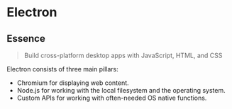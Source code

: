 # Electron

## Essence

> Build cross-platform desktop apps with JavaScript, HTML, and CSS

Electron consists of three main pillars:

- Chromium for displaying web content.
- Node.js for working with the local filesystem and the operating system.
- Custom APIs for working with often-needed OS native functions.
